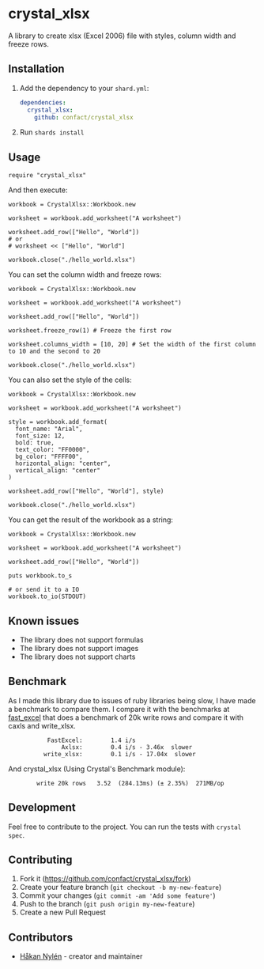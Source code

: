 # crystal_xlsx

A library to create xlsx (Excel 2006) file with styles, column width and freeze rows.

## Installation

1. Add the dependency to your `shard.yml`:

   ```yaml
   dependencies:
     crystal_xlsx:
       github: confact/crystal_xlsx
   ```

2. Run `shards install`

## Usage

```crystal
require "crystal_xlsx"
```

And then execute:

```crystal
workbook = CrystalXlsx::Workbook.new

worksheet = workbook.add_worksheet("A worksheet")

worksheet.add_row(["Hello", "World"])
# or
# worksheet << ["Hello", "World"]

workbook.close("./hello_world.xlsx")
```

You can set the column width and freeze rows:

```crystal
workbook = CrystalXlsx::Workbook.new

worksheet = workbook.add_worksheet("A worksheet")

worksheet.add_row(["Hello", "World"])

worksheet.freeze_row(1) # Freeze the first row

worksheet.columns_width = [10, 20] # Set the width of the first column to 10 and the second to 20

workbook.close("./hello_world.xlsx")
```

You can also set the style of the cells:

```crystal
workbook = CrystalXlsx::Workbook.new

worksheet = workbook.add_worksheet("A worksheet")

style = workbook.add_format(
  font_name: "Arial",
  font_size: 12,
  bold: true,
  text_color: "FF0000",
  bg_color: "FFFF00",
  horizontal_align: "center",
  vertical_align: "center"
)

worksheet.add_row(["Hello", "World"], style)

workbook.close("./hello_world.xlsx")
```

You can get the result of the workbook as a string:

```crystal
workbook = CrystalXlsx::Workbook.new

worksheet = workbook.add_worksheet("A worksheet")

worksheet.add_row(["Hello", "World"])

puts workbook.to_s

# or send it to a IO
workbook.to_io(STDOUT)

```

## Known issues
- The library does not support formulas
- The library does not support images
- The library does not support charts


## Benchmark
As I made this library due to issues of ruby libraries being slow, I have made a benchmark to compare them. I compare it with the benchmarks at [fast_excel](https://github.com/Paxa/fast_excel) that does a benchmark of 20k write rows and compare it with caxls and write_xlsx.

```
           FastExcel:        1.4 i/s
               Axlsx:        0.4 i/s - 3.46x  slower
          write_xlsx:        0.1 i/s - 17.04x  slower
```
And crystal_xlsx (Using Crystal's Benchmark module):
```
        write 20k rows   3.52  (284.13ms) (± 2.35%)  271MB/op
```

## Development

Feel free to contribute to the project. You can run the tests with `crystal spec`.


## Contributing

1. Fork it (<https://github.com/confact/crystal_xlsx/fork>)
2. Create your feature branch (`git checkout -b my-new-feature`)
3. Commit your changes (`git commit -am 'Add some feature'`)
4. Push to the branch (`git push origin my-new-feature`)
5. Create a new Pull Request

## Contributors

- [Håkan Nylén](https://github.com/confact) - creator and maintainer

